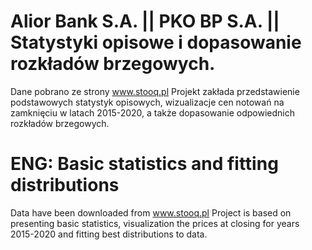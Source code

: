 # Alior Bank S.A. || PKO BP S.A. || Statystyki opisowe i dopasowanie rozkładów brzegowych.

Dane pobrano ze strony www.stooq.pl 
Projekt zakłada przedstawienie podstawowych statystyk opisowych, wizualizacje cen notowań na zamknięciu
w latach 2015-2020, a także dopasowanie odpowiednich rozkładów brzegowych.

# ENG: Basic statistics and fitting distributions
Data have been downloaded from www.stooq.pl
Project is based on presenting basic statistics, visualization the prices at closing for years 2015-2020
and fitting best distributions to data.
